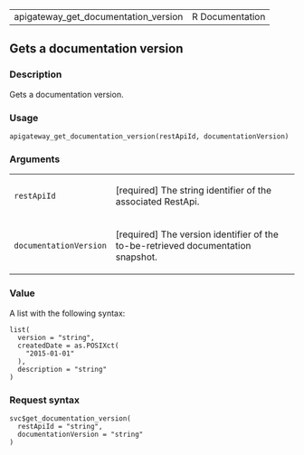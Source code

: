 <table style="width: 100%;">
<tbody>
<tr class="odd">
<td>apigateway_get_documentation_version</td>
<td style="text-align: right;">R Documentation</td>
</tr>
</tbody>
</table>

## Gets a documentation version

### Description

Gets a documentation version.

### Usage

    apigateway_get_documentation_version(restApiId, documentationVersion)

### Arguments

<table>
<colgroup>
<col style="width: 35%" />
<col style="width: 65%" />
</colgroup>
<tbody>
<tr class="odd">
<td><code
id="apigateway_get_documentation_version_:_restApiId">restApiId</code></td>
<td><p>[required] The string identifier of the associated
RestApi.</p></td>
</tr>
<tr class="even">
<td><code
id="apigateway_get_documentation_version_:_documentationVersion">documentationVersion</code></td>
<td><p>[required] The version identifier of the to-be-retrieved
documentation snapshot.</p></td>
</tr>
</tbody>
</table>

### Value

A list with the following syntax:

    list(
      version = "string",
      createdDate = as.POSIXct(
        "2015-01-01"
      ),
      description = "string"
    )

### Request syntax

    svc$get_documentation_version(
      restApiId = "string",
      documentationVersion = "string"
    )
